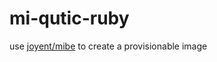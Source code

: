 mi-qutic-ruby
===============

use [joyent/mibe](https://github.com/joyent/mibe) to create a provisionable image
